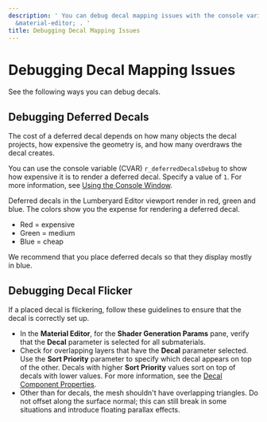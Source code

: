 ```yaml
---
description: ' You can debug decal mapping issues with the console variable or the
  &material-editor; . '
title: Debugging Decal Mapping Issues
---
```

# Debugging Decal Mapping Issues<a name="material-maps-decal-debug"></a>

See the following ways you can debug decals\.

## Debugging Deferred Decals<a name="material-maps-decal-debug-deferred"></a>

The cost of a deferred decal depends on how many objects the decal projects, how expensive the geometry is, and how many overdraws the decal creates\.

You can use the console variable \(CVAR\) `r_deferredDecalsDebug` to show how expensive it is to render a deferred decal\. Specify a value of `1`\. For more information, see [Using the Console Window](console-intro.md)\.

Deferred decals in the Lumberyard Editor viewport render in red, green and blue\. The colors show you the expense for rendering a deferred decal\.
+ Red = expensive
+ Green = medium
+ Blue = cheap

We recommend that you place deferred decals so that they display mostly in blue\.

## Debugging Decal Flicker<a name="material-maps-decal-debug-flicker"></a>

If a placed decal is flickering, follow these guidelines to ensure that the decal is correctly set up\.
+ In the **Material Editor**, for the **Shader Generation Params** pane, verify that the **Decal** parameter is selected for all submaterials\.
+ Check for overlapping layers that have the **Decal** parameter selected\. Use the **Sort Priority** parameter to specify which decal appears on top of the other\. Decals with higher **Sort Priority** values sort on top of decals with lower values\. For more information, see the [Decal Component Properties](component-decal.md#component-decal-properties)\.
+ Other than for decals, the mesh shouldn't have overlapping triangles\. Do not offset along the surface normal; this can still break in some situations and introduce floating parallax effects\.